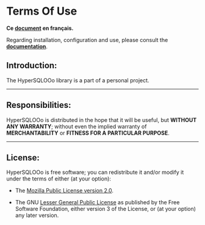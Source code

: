 # Terms Of Use

**Ce [document][1] en français.**

Regarding installation, configuration and use,
please consult the **[documentation][2]**.

## Introduction:

The HyperSQLOOo library is a part of a personal project.

___
## Responsibilities:

HyperSQLOOo is distributed in the hope that it will be useful,
but **WITHOUT ANY WARRANTY**; without even the implied warranty of
**MERCHANTABILITY** or **FITNESS FOR A PARTICULAR PURPOSE**.

___
## License:

HyperSQLOOo is free software; you can redistribute it and/or
modify it under the terms of either (at your option):

- The [Mozilla Public License version 2.0][3].

- The GNU [Lesser General Public License][4] as published by the Free Software
Foundation, either version 3 of the License, or (at your option) any later version.

[1]: <https://prrvchr.github.io/HyperSQLOOo/source/HyperSQLOOo/registration/TermsOfUse_fr>
[2]: <https://prrvchr.github.io/HyperSQLOOo/>
[3]: <http://mozilla.org/MPL/2.0/>
[4]: <http://www.gnu.org/licenses/lgpl-3.0.html>
